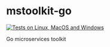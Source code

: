 # mstoolkit-go

[![Tests on Linux, MacOS and Windows](https://github.com/15ho/mstoolkit-go/workflows/Test/badge.svg)](https://github.com/15ho/mstoolkit-go/actions?query=workflow%3ATest)

Go microservices toolkit